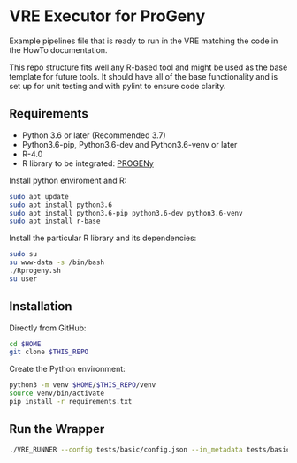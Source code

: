 # VRE Executor for ProGeny

Example pipelines file that is ready to run in the VRE matching the code in the HowTo documentation.

This repo structure fits well any R-based tool and might be used as the base template for future tools. It should have all of the base functionality and is set up for unit testing and with pylint to ensure code clarity.

## Requirements

- Python 3.6 or later (Recommended 3.7)
- Python3.6-pip, Python3.6-dev and Python3.6-venv or later
- R-4.0
- R library to be integrated: [PROGENy](https://github.com/saezlab/progeny)

Install python enviroment and R:

```bash
sudo apt update
sudo apt install python3.6 
sudo apt install python3.6-pip python3.6-dev python3.6-venv
sudo apt install r-base
```

Install the particular R library and its dependencies:

```bash
sudo su
su www-data -s /bin/bash
./Rprogeny.sh
su user
```

## Installation

Directly from GitHub:

```bash
cd $HOME
git clone $THIS_REPO
```

Create the Python environment:

```bash
python3 -m venv $HOME/$THIS_REPO/venv
source venv/bin/activate
pip install -r requirements.txt
```

## Run the Wrapper
```bash
./VRE_RUNNER --config tests/basic/config.json --in_metadata tests/basic/in_metadata.json --out_metadata out_metadata.json --log_file VRE_RUNNER.log
```
